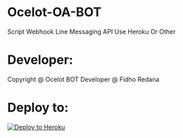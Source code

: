 # Ocelot-OA-BOT
Script Webhook Line Messaging API Use Heroku Or Other

# Developer:
Copyright @ Ocelot BOT
Developer @ Fidho Redana

# Deploy to:
[![Deploy to Heroku](https://www.herokucdn.com/deploy/button.svg)](https://heroku.com/deploy)
